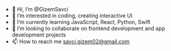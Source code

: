 - 👋 Hi, I’m @GizemSavci
- 👀 I’m interested in coding, creating interactive UI
- 🌱 I’m currently learning JavaScript, React, Python, Swift
- 💞️ I’m looking to collaborate on frontend development and app development projects
- 📫 How to reach me savci.gizem02@gmail.com

<!---
GizemSavci/GizemSavci is a ✨ special ✨ repository because its `README.md` (this file) appears on your GitHub profile.
You can click the Preview link to take a look at your changes.
--->
